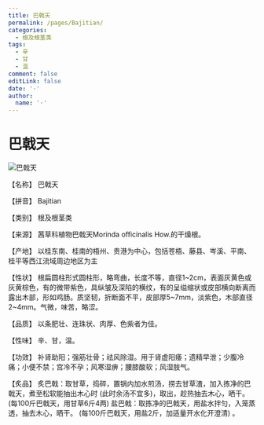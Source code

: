 ```yaml
---
title: 巴戟天
permalink: /pages/Bajitian/
categories: 
  - 根及根茎类
tags: 
  - 辛
  - 甘
  - 温
comment: false
editLink: false
date: '·'
author: 
  name: '·'
---
```

# 巴戟天

![巴戟天](https://sys01.lib.hkbu.edu.hk/cmed/mmid/images/B00033.jpg)

<!-- more -->
【名称】	巴戟天	

【拼音】	Bajitian

【类别】	根及根茎类

【来源】	茜草科植物巴戟天Morinda officinalis How.的干燥根。

【产地】	以桂东南、桂南的梧州、贵港为中心，包括苍梧、藤县、岑溪、平南、桂平等西江流域周边地区为主

【性状】	根扁圆柱形式圆柱形，略弯曲，长度不等，直径1~2cm，表面灰黄色或灰黄棕色，有的微带紫色，具纵皱及深陷的横纹，有的呈缢缩状或皮部横向断离而露出木部，形如鸡肠。质坚韧，折断面不平，皮部厚5~7mm，淡紫色，木部直径2~4mm。气微，味苦，略涩。

【品质】	以条肥壮、连珠状、肉厚、色紫者为佳。

【性味】	辛、甘，温。

【功效】	补肾助阳；强筋壮骨；祛风除湿。用于肾虚阳痿；遗精早泄；少腹冷痛；小便不禁；宫冷不孕；风寒湿痹；腰膝酸软；风湿肢气。

【炙品】	炙巴戟：取甘草，捣碎，置锅内加水煎汤，捞去甘草渣，加入拣净的巴戟天，煮至松软能抽出木心时 (此时余汤不宜多)，取出，趁热抽去木心，晒干。 (每100斤巴戟天，用甘草6斤4两)
盐巴戟：取拣净的巴戟天，用盐水拌匀，入笼蒸透，抽去木心，晒干。 (每100斤巴戟天，用盐2斤，加适量开水化开澄清) 。

